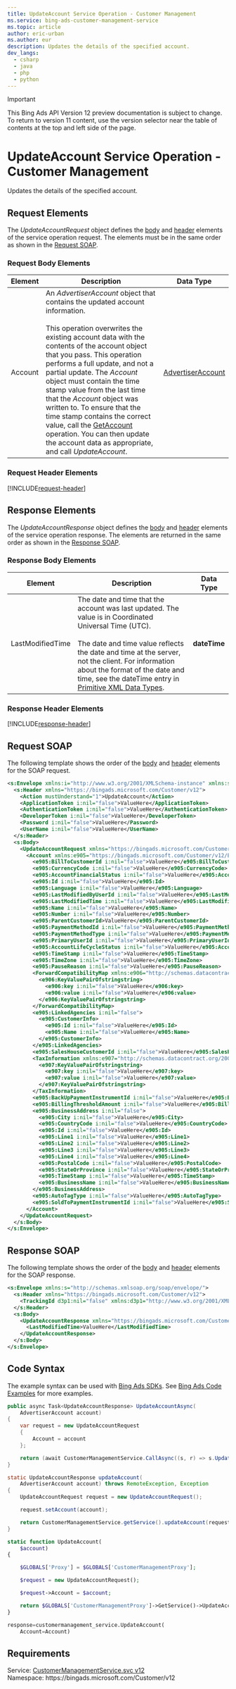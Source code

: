 ```yaml
---
title: UpdateAccount Service Operation - Customer Management
ms.service: bing-ads-customer-management-service
ms.topic: article
author: eric-urban
ms.author: eur
description: Updates the details of the specified account.
dev_langs: 
  - csharp
  - java
  - php
  - python
---
```

> [!IMPORTANT]
> This Bing Ads API Version 12 preview documentation is subject to change. To return to version 11 content, use the version selector near the table of contents at the top and left side of the page.

# UpdateAccount Service Operation - Customer Management
Updates the details of the specified account.

## <a name="request"></a>Request Elements
The *UpdateAccountRequest* object defines the [body](#request-body) and [header](#request-header) elements of the service operation request. The elements must be in the same order as shown in the [Request SOAP](#request-soap). 

### <a name="request-body"></a>Request Body Elements

|Element|Description|Data Type|
|-----------|---------------|-------------|
|<a name="account"></a>Account|An *AdvertiserAccount* object that contains the updated account information.<br /><br />This operation overwrites the existing account data with the contents of the account object that you pass. This operation performs a full update, and not a partial update. The *Account* object must contain the time stamp value from the last time that the *Account* object was written to. To ensure that the time stamp contains the correct value, call the [GetAccount](getaccount.md) operation. You can then update the account data as appropriate, and call *UpdateAccount*.|[AdvertiserAccount](advertiseraccount.md)|

### <a name="request-header"></a>Request Header Elements
[!INCLUDE[request-header](./includes/request-header.md)]

## <a name="response"></a>Response Elements
The *UpdateAccountResponse* object defines the [body](#response-body) and [header](#response-header) elements of the service operation response. The elements are returned in the same order as shown in the [Response SOAP](#response-soap).

### <a name="response-body"></a>Response Body Elements

|Element|Description|Data Type|
|-----------|---------------|-------------|
|<a name="lastmodifiedtime"></a>LastModifiedTime|The date and time that the account was last updated. The value is in Coordinated Universal Time (UTC).<br/><br/> The date and time value reflects the date and time at the server, not the client. For information about the format of the date and time, see the dateTime entry in [Primitive XML Data Types](https://go.microsoft.com/fwlink/?linkid=859198).|**dateTime**|

### <a name="response-header"></a>Response Header Elements
[!INCLUDE[response-header](./includes/response-header.md)]

## <a name="request-soap"></a>Request SOAP
The following template shows the order of the [body](#request-body) and [header](#request-header) elements for the SOAP request.

```xml
<s:Envelope xmlns:i="http://www.w3.org/2001/XMLSchema-instance" xmlns:s="http://schemas.xmlsoap.org/soap/envelope/">
  <s:Header xmlns="https://bingads.microsoft.com/Customer/v12">
    <Action mustUnderstand="1">UpdateAccount</Action>
    <ApplicationToken i:nil="false">ValueHere</ApplicationToken>
    <AuthenticationToken i:nil="false">ValueHere</AuthenticationToken>
    <DeveloperToken i:nil="false">ValueHere</DeveloperToken>
    <Password i:nil="false">ValueHere</Password>
    <UserName i:nil="false">ValueHere</UserName>
  </s:Header>
  <s:Body>
    <UpdateAccountRequest xmlns="https://bingads.microsoft.com/Customer/v12">
      <Account xmlns:e905="https://bingads.microsoft.com/Customer/v12/Entities" i:nil="false">
        <e905:BillToCustomerId i:nil="false">ValueHere</e905:BillToCustomerId>
        <e905:CurrencyCode i:nil="false">ValueHere</e905:CurrencyCode>
        <e905:AccountFinancialStatus i:nil="false">ValueHere</e905:AccountFinancialStatus>
        <e905:Id i:nil="false">ValueHere</e905:Id>
        <e905:Language i:nil="false">ValueHere</e905:Language>
        <e905:LastModifiedByUserId i:nil="false">ValueHere</e905:LastModifiedByUserId>
        <e905:LastModifiedTime i:nil="false">ValueHere</e905:LastModifiedTime>
        <e905:Name i:nil="false">ValueHere</e905:Name>
        <e905:Number i:nil="false">ValueHere</e905:Number>
        <e905:ParentCustomerId>ValueHere</e905:ParentCustomerId>
        <e905:PaymentMethodId i:nil="false">ValueHere</e905:PaymentMethodId>
        <e905:PaymentMethodType i:nil="false">ValueHere</e905:PaymentMethodType>
        <e905:PrimaryUserId i:nil="false">ValueHere</e905:PrimaryUserId>
        <e905:AccountLifeCycleStatus i:nil="false">ValueHere</e905:AccountLifeCycleStatus>
        <e905:TimeStamp i:nil="false">ValueHere</e905:TimeStamp>
        <e905:TimeZone i:nil="false">ValueHere</e905:TimeZone>
        <e905:PauseReason i:nil="false">ValueHere</e905:PauseReason>
        <ForwardCompatibilityMap xmlns:e906="http://schemas.datacontract.org/2004/07/System.Collections.Generic" i:nil="false">
          <e906:KeyValuePairOfstringstring>
            <e906:key i:nil="false">ValueHere</e906:key>
            <e906:value i:nil="false">ValueHere</e906:value>
          </e906:KeyValuePairOfstringstring>
        </ForwardCompatibilityMap>
        <e905:LinkedAgencies i:nil="false">
          <e905:CustomerInfo>
            <e905:Id i:nil="false">ValueHere</e905:Id>
            <e905:Name i:nil="false">ValueHere</e905:Name>
          </e905:CustomerInfo>
        </e905:LinkedAgencies>
        <e905:SalesHouseCustomerId i:nil="false">ValueHere</e905:SalesHouseCustomerId>
        <TaxInformation xmlns:e907="http://schemas.datacontract.org/2004/07/System.Collections.Generic" i:nil="false">
          <e907:KeyValuePairOfstringstring>
            <e907:key i:nil="false">ValueHere</e907:key>
            <e907:value i:nil="false">ValueHere</e907:value>
          </e907:KeyValuePairOfstringstring>
        </TaxInformation>
        <e905:BackUpPaymentInstrumentId i:nil="false">ValueHere</e905:BackUpPaymentInstrumentId>
        <e905:BillingThresholdAmount i:nil="false">ValueHere</e905:BillingThresholdAmount>
        <e905:BusinessAddress i:nil="false">
          <e905:City i:nil="false">ValueHere</e905:City>
          <e905:CountryCode i:nil="false">ValueHere</e905:CountryCode>
          <e905:Id i:nil="false">ValueHere</e905:Id>
          <e905:Line1 i:nil="false">ValueHere</e905:Line1>
          <e905:Line2 i:nil="false">ValueHere</e905:Line2>
          <e905:Line3 i:nil="false">ValueHere</e905:Line3>
          <e905:Line4 i:nil="false">ValueHere</e905:Line4>
          <e905:PostalCode i:nil="false">ValueHere</e905:PostalCode>
          <e905:StateOrProvince i:nil="false">ValueHere</e905:StateOrProvince>
          <e905:TimeStamp i:nil="false">ValueHere</e905:TimeStamp>
          <e905:BusinessName i:nil="false">ValueHere</e905:BusinessName>
        </e905:BusinessAddress>
        <e905:AutoTagType i:nil="false">ValueHere</e905:AutoTagType>
        <e905:SoldToPaymentInstrumentId i:nil="false">ValueHere</e905:SoldToPaymentInstrumentId>
      </Account>
    </UpdateAccountRequest>
  </s:Body>
</s:Envelope>
```

## <a name="response-soap"></a>Response SOAP
The following template shows the order of the [body](#response-body) and [header](#response-header) elements for the SOAP response.

```xml
<s:Envelope xmlns:s="http://schemas.xmlsoap.org/soap/envelope/">
  <s:Header xmlns="https://bingads.microsoft.com/Customer/v12">
    <TrackingId d3p1:nil="false" xmlns:d3p1="http://www.w3.org/2001/XMLSchema-instance">ValueHere</TrackingId>
  </s:Header>
  <s:Body>
    <UpdateAccountResponse xmlns="https://bingads.microsoft.com/Customer/v12">
      <LastModifiedTime>ValueHere</LastModifiedTime>
    </UpdateAccountResponse>
  </s:Body>
</s:Envelope>
```

## <a name="example"></a>Code Syntax
The example syntax can be used with [Bing Ads SDKs](../guides/client-libraries.md). See [Bing Ads Code Examples](../guides/code-examples.md) for more examples.
```csharp
public async Task<UpdateAccountResponse> UpdateAccountAsync(
	AdvertiserAccount account)
{
	var request = new UpdateAccountRequest
	{
		Account = account
	};

	return (await CustomerManagementService.CallAsync((s, r) => s.UpdateAccountAsync(r), request));
}
```
```java
static UpdateAccountResponse updateAccount(
	AdvertiserAccount account) throws RemoteException, Exception
{
	UpdateAccountRequest request = new UpdateAccountRequest();

	request.setAccount(account);

	return CustomerManagementService.getService().updateAccount(request);
}
```
```php
static function UpdateAccount(
	$account)
{

	$GLOBALS['Proxy'] = $GLOBALS['CustomerManagementProxy'];

	$request = new UpdateAccountRequest();

	$request->Account = $account;

	return $GLOBALS['CustomerManagementProxy']->GetService()->UpdateAccount($request);
}
```
```python
response=customermanagement_service.UpdateAccount(
	Account=Account)
```

## Requirements
Service: [CustomerManagementService.svc v12](https://clientcenter.api.bingads.microsoft.com/Api/CustomerManagement/v12/CustomerManagementService.svc)  
Namespace: https\://bingads.microsoft.com/Customer/v12  


